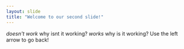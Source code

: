 ```yaml
---
layout: slide
title: "Welcome to our second slide!"
---
```

*doesn't work* why isnt it working? *works* why is it working?
Use the left arrow to go back!
